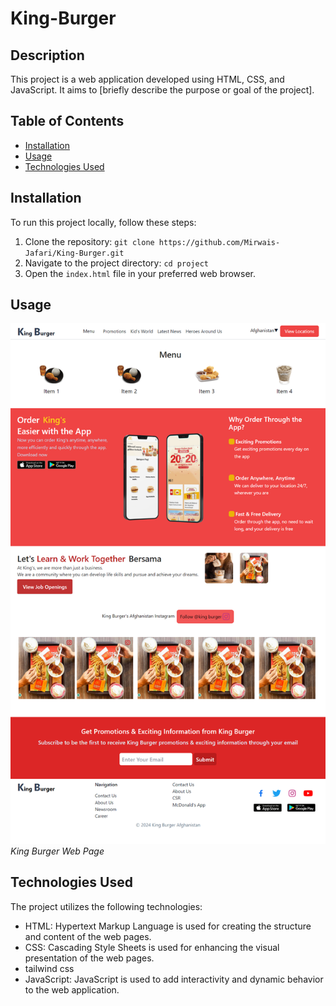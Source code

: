 # King-Burger

## Description

This project is a web application developed using HTML, CSS, and JavaScript. It aims to [briefly describe the purpose or goal of the project].

## Table of Contents

- [Installation](#installation)
- [Usage](#usage)
- [Technologies Used](#technologies-used)

## Installation

To run this project locally, follow these steps:

1. Clone the repository: `git clone https://github.com/Mirwais-Jafari/King-Burger.git`
2. Navigate to the project directory: `cd project`
3. Open the `index.html` file in your preferred web browser.

## Usage
![Screenshot](https://github.com/Mirwais-Jafari/King-Burger/raw/main/img/king-burger.png)
*King Burger Web Page*

## Technologies Used

The project utilizes the following technologies:

- HTML: Hypertext Markup Language is used for creating the structure and content of the web pages.
- CSS: Cascading Style Sheets is used for enhancing the visual presentation of the web pages.
- tailwind css
- JavaScript: JavaScript is used to add interactivity and dynamic behavior to the web application.
